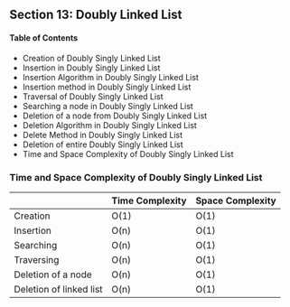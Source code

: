 ## Section 13: Doubly Linked List

#### Table of Contents
- Creation of Doubly Singly Linked List
- Insertion in Doubly Singly Linked List
- Insertion Algorithm in Doubly Singly Linked List
- Insertion method in Doubly Singly Linked List
- Traversal of Doubly Singly Linked List
- Searching a node in Doubly Singly Linked List
- Deletion of a node from Doubly Singly Linked List
- Deletion Algorithm in Doubly Singly Linked List
- Delete Method in Doubly Singly Linked List
- Deletion of entire Doubly Singly Linked List
- Time and Space Complexity of Doubly Singly Linked List

### Time and Space Complexity of Doubly Singly Linked List
|                         | Time Complexity  | Space Complexity |
|-------------------------|------------------|------------------|
| Creation                | O(1)             | O(1)             |
| Insertion               | O(n)             | O(1)             |
| Searching               | O(n)             | O(1)             |
| Traversing              | O(n)             | O(1)             |
| Deletion of a node      | O(n)             | O(1)             |
| Deletion of linked list | O(n)             | O(1)             |